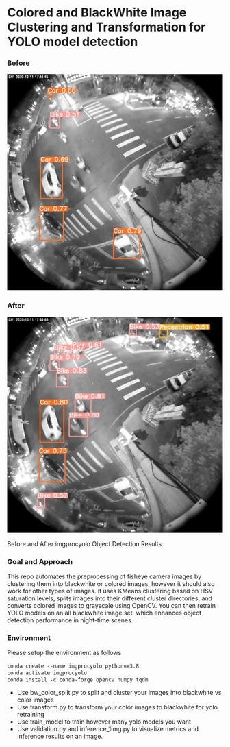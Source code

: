 # Colored and BlackWhite Image Clustering and Transformation for YOLO model detection

### Before
![Before](media/before1.jpg)

### After
![After](media/after1.jpg)

Before and After imgprocyolo Object Detection Results

### Goal and Approach

This repo automates the preprocessing of fisheye camera images by clustering them into blackwhite or colored images, however it should also work for other types of images. It uses KMeans clustering based on HSV saturation levels, splits images into their different cluster directories, and converts colored images to grayscale using OpenCV. You can then retrain YOLO models on an all blackwhite image set, which enhances object detection performance in night-time scenes.

### Environment

Please setup the environment as follows
```
conda create --name imgprocyolo python==3.8
conda activate imgprocyolo
conda install -c conda-forge opencv numpy tqdm
```
- Use bw_color_split.py to split and cluster your images into blackwhite vs color images
- Use transform.py to transform your color images to blackwhite for yolo retraining
- Use train_model to train however many yolo models you want
- Use validation.py and inference_1img.py to visualize metrics and inference results on an image.